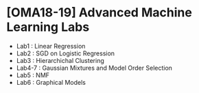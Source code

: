 # [OMA18-19] Advanced Machine Learning Labs

- Lab1 : Linear Regression
- Lab2 : SGD on Logistic Regression
- Lab3 : Hierarchichal Clustering
- Lab4-7 : Gaussian Mixtures and Model Order Selection
- Lab5 : NMF
- Lab6 : Graphical Models
